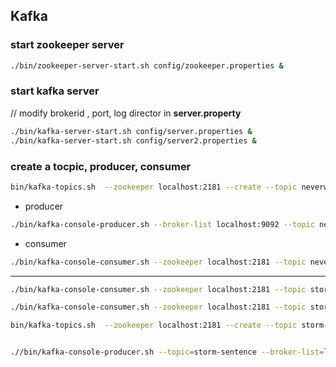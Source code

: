 ## Kafka
### start zookeeper server
```bash
./bin/zookeeper-server-start.sh config/zookeeper.properties &
```

### start kafka server
// modify brokerid , port, log director in __server.property__
```bash
./bin/kafka-server-start.sh config/server.properties &
./bin/kafka-server-start.sh config/server2.properties &  
```

### create a tocpic, producer, consumer
```bash
bin/kafka-topics.sh  --zookeeper localhost:2181 --create --topic neverwinter --partition 2 --replication-factor 2
```


- producer
```bash
./bin/kafka-console-producer.sh --broker-list localhost:9092 --topic neverwinter
```

- consumer
```bash
./bin/kafka-console-consumer.sh --zookeeper localhost:2181 --topic neverwinter
```




----------

```bash
./bin/kafka-console-consumer.sh --zookeeper localhost:2181 --topic storm-sentence1

./bin/kafka-console-consumer.sh --zookeeper localhost:2181 --topic storm-word

bin/kafka-topics.sh  --zookeeper localhost:2181 --create --topic storm-word --partition 2 --replication-factor 2


.//bin/kafka-console-producer.sh --topic=storm-sentence --broker-list=localhost:9092





```
